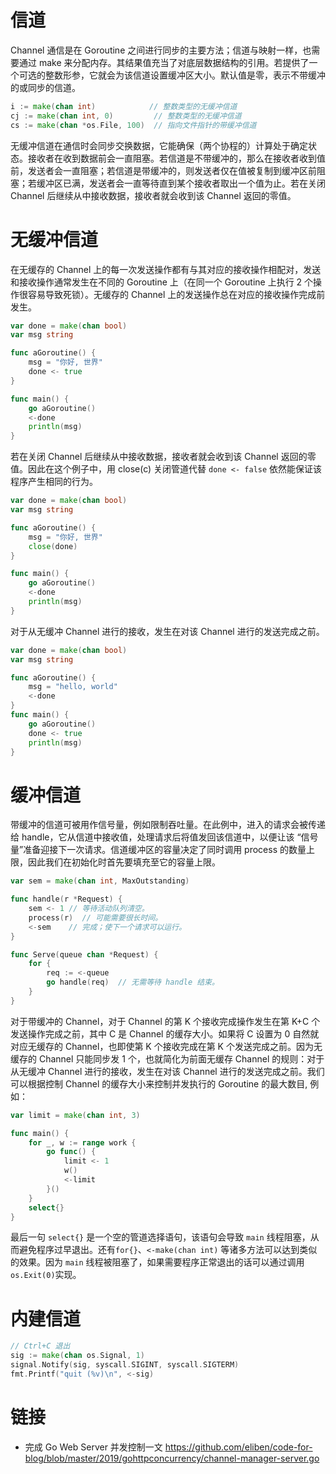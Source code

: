 # 信道

Channel 通信是在 Goroutine 之间进行同步的主要方法；信道与映射一样，也需要通过 make 来分配内存。其结果值充当了对底层数据结构的引用。若提供了一个可选的整数形参，它就会为该信道设置缓冲区大小。默认值是零，表示不带缓冲的或同步的信道。

```go
i := make(chan int)            // 整数类型的无缓冲信道
cj := make(chan int, 0)         // 整数类型的无缓冲信道
cs := make(chan *os.File, 100)  // 指向文件指针的带缓冲信道
```

无缓冲信道在通信时会同步交换数据，它能确保（两个协程的）计算处于确定状态。接收者在收到数据前会一直阻塞。若信道是不带缓冲的，那么在接收者收到值前，发送者会一直阻塞；若信道是带缓冲的，则发送者仅在值被复制到缓冲区前阻塞；若缓冲区已满，发送者会一直等待直到某个接收者取出一个值为止。若在关闭 Channel 后继续从中接收数据，接收者就会收到该 Channel 返回的零值。

# 无缓冲信道

在无缓存的 Channel 上的每一次发送操作都有与其对应的接收操作相配对，发送和接收操作通常发生在不同的 Goroutine 上（在同一个 Goroutine 上执行 2 个操作很容易导致死锁）。无缓存的 Channel 上的发送操作总在对应的接收操作完成前发生。

```go
var done = make(chan bool)
var msg string

func aGoroutine() {
	msg = "你好, 世界"
	done <- true
}

func main() {
	go aGoroutine()
	<-done
	println(msg)
}
```

若在关闭 Channel 后继续从中接收数据，接收者就会收到该 Channel 返回的零值。因此在这个例子中，用 close(c) 关闭管道代替 `done <- false` 依然能保证该程序产生相同的行为。

```go
var done = make(chan bool)
var msg string

func aGoroutine() {
	msg = "你好, 世界"
	close(done)
}

func main() {
	go aGoroutine()
	<-done
	println(msg)
}
```

对于从无缓冲 Channel 进行的接收，发生在对该 Channel 进行的发送完成之前。

```go
var done = make(chan bool)
var msg string

func aGoroutine() {
	msg = "hello, world"
	<-done
}
func main() {
	go aGoroutine()
	done <- true
	println(msg)
}
```

# 缓冲信道

带缓冲的信道可被用作信号量，例如限制吞吐量。在此例中，进入的请求会被传递给 handle，它从信道中接收值，处理请求后将值发回该信道中，以便让该 “信号量”准备迎接下一次请求。信道缓冲区的容量决定了同时调用 process 的数量上限，因此我们在初始化时首先要填充至它的容量上限。

```go
var sem = make(chan int, MaxOutstanding)

func handle(r *Request) {
	sem <- 1 // 等待活动队列清空。
	process(r)  // 可能需要很长时间。
	<-sem    // 完成；使下一个请求可以运行。
}

func Serve(queue chan *Request) {
	for {
		req := <-queue
		go handle(req)  // 无需等待 handle 结束。
	}
}
```

对于带缓冲的 Channel，对于 Channel 的第 K 个接收完成操作发生在第 K+C 个发送操作完成之前，其中 C 是 Channel 的缓存大小。如果将 C 设置为 0 自然就对应无缓存的 Channel，也即使第 K 个接收完成在第 K 个发送完成之前。因为无缓存的 Channel 只能同步发 1 个，也就简化为前面无缓存 Channel 的规则：对于从无缓冲 Channel 进行的接收，发生在对该 Channel 进行的发送完成之前。我们可以根据控制 Channel 的缓存大小来控制并发执行的 Goroutine 的最大数目, 例如：

```go
var limit = make(chan int, 3)

func main() {
	for _, w := range work {
		go func() {
			limit <- 1
			w()
			<-limit
		}()
	}
	select{}
}
```

最后一句 `select{}` 是一个空的管道选择语句，该语句会导致 `main` 线程阻塞，从而避免程序过早退出。还有`for{}`、`<-make(chan int)` 等诸多方法可以达到类似的效果。因为 `main` 线程被阻塞了，如果需要程序正常退出的话可以通过调用`os.Exit(0)`实现。

# 内建信道

```go
// Ctrl+C 退出
sig := make(chan os.Signal, 1)
signal.Notify(sig, syscall.SIGINT, syscall.SIGTERM)
fmt.Printf("quit (%v)\n", <-sig)
```

# 链接

- 完成 Go Web Server 并发控制一文 https://github.com/eliben/code-for-blog/blob/master/2019/gohttpconcurrency/channel-manager-server.go
